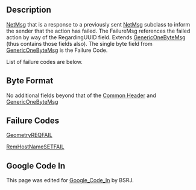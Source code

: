 ## Description

[NetMsg](IBME_GeometryService#NetMsg_Class "wikilink") that is a
response to a previously sent
[NetMsg](IBME_GeometryService#NetMsg_Class "wikilink") subclass to
inform the sender that the action has failed. The FailureMsg references
the failed action by way of the RegardingUUID field. Extends
[GenericOneByteMsg](GenericOneByteMsg "wikilink") (thus contains those
fields also). The single byte field from
[GenericOneByteMsg](GenericOneByteMsg "wikilink") is the Failure Code.

List of failure codes are below.<BSRJ>

## Byte Format

No additional fields beyond that of the [Common
Header](NetMsgTypes "wikilink") and
[GenericOneByteMsg](GenericOneByteMsg "wikilink")

## Failure Codes

[GeometryREQFAIL](GeometryREQFAIL "wikilink")<BSRJ>

[RemHostNameSETFAIL](RemHostNameSETFAIL "wikilink")<BSRJ>

## Google Code In

This page was edited for [Google_Code_In](Google_Code_In "wikilink")
by BSRJ.